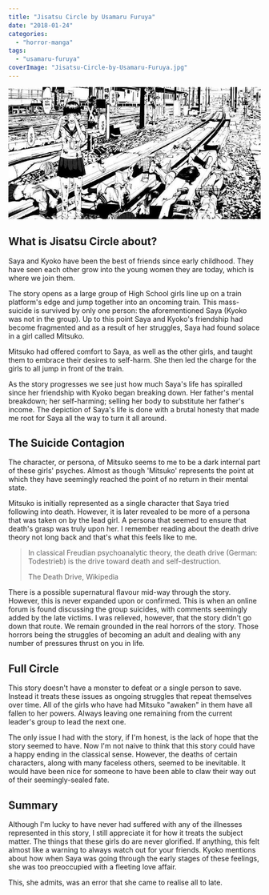 ```yaml
---
title: "Jisatsu Circle by Usamaru Furuya"
date: "2018-01-24"
categories: 
  - "horror-manga"
tags: 
  - "usamaru-furuya"
coverImage: "Jisatsu-Circle-by-Usamaru-Furuya.jpg"
---
```


![](images/Jisatsu-Circle-by-Usamaru-Furuya.jpg)

## What is Jisatsu Circle about?

Saya and Kyoko have been the best of friends since early childhood. They have seen each other grow into the young women they are today, which is where we join them.

The story opens as a large group of High School girls line up on a train platform's edge and jump together into an oncoming train. This mass-suicide is survived by only one person: the aforementioned Saya (Kyoko was not in the group). Up to this point Saya and Kyoko's friendship had become fragmented and as a result of her struggles, Saya had found solace in a girl called Mitsuko.

Mitsuko had offered comfort to Saya, as well as the other girls, and taught them to embrace their desires to self-harm. She then led the charge for the girls to all jump in front of the train.

As the story progresses we see just how much Saya's life has spiralled since her friendship with Kyoko began breaking down. Her father's mental breakdown; her self-harming; selling her body to substitute her father's income. The depiction of Saya's life is done with a brutal honesty that made me root for Saya all the way to turn it all around.

## The Suicide Contagion

The character, or persona, of Mitsuko seems to me to be a dark internal part of these girls' psyches. Almost as though 'Mitsuko' represents the point at which they have seemingly reached the point of no return in their mental state.

Mitsuko is initially represented as a single character that Saya tried following into death. However, it is later revealed to be more of a persona that was taken on by the lead girl. A persona that seemed to ensure that death's grasp was truly upon her. I remember reading about the death drive theory not long back and that's what this feels like to me.

> In classical Freudian psychoanalytic theory, the death drive (German: Todestrieb) is the drive toward death and self-destruction.
> 
> The Death Drive, Wikipedia

There is a possible supernatural flavour mid-way through the story. However, this is never expanded upon or confirmed. This is when an online forum is found discussing the group suicides, with comments seemingly added by the late victims. I was relieved, however, that the story didn't go down that route. We remain grounded in the real horrors of the story. Those horrors being the struggles of becoming an adult and dealing with any number of pressures thrust on you in life.

## Full Circle

This story doesn't have a monster to defeat or a single person to save. Instead it treats these issues as ongoing struggles that repeat themselves over time. All of the girls who have had Mitsuko "awaken" in them have all fallen to her powers. Always leaving one remaining from the current leader's group to lead the next one.

The only issue I had with the story, if I'm honest, is the lack of hope that the story seemed to have. Now I'm not naive to think that this story could have a happy ending in the classical sense. However, the deaths of certain characters, along with many faceless others, seemed to be inevitable. It would have been nice for someone to have been able to claw their way out of their seemingly-sealed fate.

## Summary

Although I'm lucky to have never had suffered with any of the illnesses represented in this story, I still appreciate it for how it treats the subject matter. The things that these girls do are never glorified. If anything, this felt almost like a warning to always watch out for your friends. Kyoko mentions about how when Saya was going through the early stages of these feelings, she was too preoccupied with a fleeting love affair.

This, she admits, was an error that she came to realise all to late.
